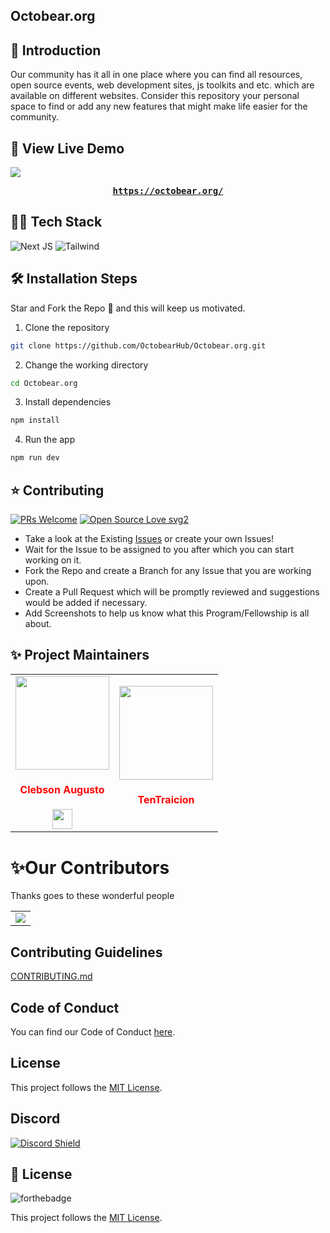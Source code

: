 ## Octobear.org

## 📌 Introduction

Our community has it all in one place where you can find all resources, open source events, web development sites, js toolkits and etc. which are available on different websites. Consider this repository your personal space to find or add any new features that might make life easier for the community.

## 🚀 View Live Demo

<img src="https://img.shields.io/badge/website-up-greene" />
<pre><center><a href="https://octobear.org/"><b>https://octobear.org/</b></a></center></pre>

## 👨‍💻 Tech Stack

![Next JS](https://img.shields.io/badge/Next-black?style=for-the-badge&logo=next.js&logoColor=white)
![Tailwind](https://img.shields.io/badge/Tailwind_CSS-38B2AC?style=for-the-badge&logo=tailwind-css&logoColor=white)

## 🛠️ Installation Steps

Star and Fork the Repo 🌟 and this will keep us motivated.

1. Clone the repository

```bash
git clone https://github.com/OctobearHub/Octobear.org.git
```

2. Change the working directory

```bash
cd Octobear.org
```

3. Install dependencies

```bash
npm install
```

4. Run the app

```bash
npm run dev
```

## ⭐ Contributing

[![PRs Welcome](https://img.shields.io/badge/PRs-welcome-brightgreen.svg?style=flat-square)](http://makeapullrequest.com)
[![Open Source Love svg2](https://badges.frapsoft.com/os/v2/open-source.svg?v=103)](https://github.com/ellerbrock/open-source-badges/)

-   Take a look at the Existing [Issues](https://github.com/OctobearHub/octobear.org/issues) or create your own Issues!
-   Wait for the Issue to be assigned to you after which you can start working on it.
-   Fork the Repo and create a Branch for any Issue that you are working upon.
-   Create a Pull Request which will be promptly reviewed and suggestions would be added if necessary.
-   Add Screenshots to help us know what this Program/Fellowship is all about.

## ✨ Project Maintainers

<table>
<tr>
<td align="center"><a href="https://github.com/clebsonf"><img src="https://avatars.githubusercontent.com/u/43012757?v=4" width=150px height=150px /></a></br> <h4 style="color:red;">Clebson Augusto</h4>
<a href="https://www.linkedin.com/in/fclebson/"><img src="https://img.icons8.com/fluency/50/000000/linkedin.png" width="32px" height="32px"></a>
<td align="center"><a href="https://github.com/TenTraicion"><img src="https://avatars.githubusercontent.com/u/103281314?v=4" width=150px height=150px /></a></br> <h4 style="color:red;">TenTraicion</h4>
</tr>
</tr>

</table>

# ✨Our Contributors

Thanks goes to these wonderful people

<!-- ALL-CONTRIBUTORS-LIST:START - Do not remove or modify this section -->
<table>
	<tr>
		<td>
      <a href="https://github.com/OctobearHub/octobear.org/graphs/contributors">
        <img src="https://contrib.rocks/image?repo=OctobearHub/octobear.org" />
      </a>
		</td>
	</tr>
</table>

## Contributing Guidelines

[CONTRIBUTING.md](/CONTRIBUTING.md)

## Code of Conduct

You can find our Code of Conduct [here](/CODE_OF_CONDUCT.md).

## License

This project follows the [MIT License](/LICENSE).

## Discord

[![Discord Shield](https://discordapp.com/api/guilds/1025017871966941205/widget.png?style=shield)](https://discord.com/invite/6hacRDmfxZ)

## 📃 License

![forthebadge](https://forthebadge.com/images/badges/built-with-love.svg)

This project follows the [MIT License](/LICENSE).
